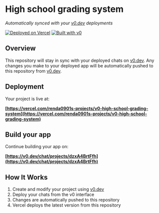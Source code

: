# High school grading system

*Automatically synced with your [v0.dev](https://v0.dev) deployments*

[![Deployed on Vercel](https://img.shields.io/badge/Deployed%20on-Vercel-black?style=for-the-badge&logo=vercel)](https://vercel.com/renda0901s-projects/v0-high-school-grading-system)
[![Built with v0](https://img.shields.io/badge/Built%20with-v0.dev-black?style=for-the-badge)](https://v0.dev/chat/projects/dzxA4BrtFfh)

## Overview

This repository will stay in sync with your deployed chats on [v0.dev](https://v0.dev).
Any changes you make to your deployed app will be automatically pushed to this repository from [v0.dev](https://v0.dev).

## Deployment

Your project is live at:

**[https://vercel.com/renda0901s-projects/v0-high-school-grading-system](https://vercel.com/renda0901s-projects/v0-high-school-grading-system)**

## Build your app

Continue building your app on:

**[https://v0.dev/chat/projects/dzxA4BrtFfh](https://v0.dev/chat/projects/dzxA4BrtFfh)**

## How It Works

1. Create and modify your project using [v0.dev](https://v0.dev)
2. Deploy your chats from the v0 interface
3. Changes are automatically pushed to this repository
4. Vercel deploys the latest version from this repository